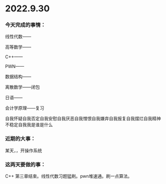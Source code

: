 # 2022.9.30

### 今天完成的事情：

线性代数——

高等数学——

C++——

PWN——

数据结构——

离散数学——闭包

日语——

会计学原理——复习

自我怀疑自我否定自我安慰自我厌恶自我憎恨自我嫌弃自我报复自我摆烂自我精神不稳定自我我是谁是什么

### 近期的大事：

某天，，开操作系统

### 这两天要做的事：

C++ 第三章结束。线性代数习题猛刷。pwn堆速通。刷一点算法。

